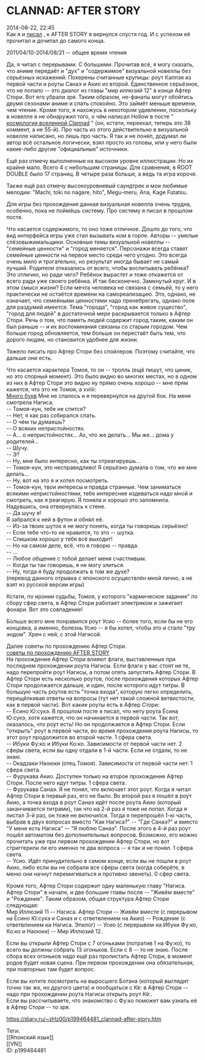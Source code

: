 CLANNAD: AFTER STORY
=====================

   
 2014-08-22, 22:45   
  Как я и  [писал](CLANNAD%20Комура,%20Юкинэ;%20подсказки%20по%20прохождению)  , к AFTER STORY я вернулся спустя год. И с успехом её прочитал и дочитал до самого конца.   
   
 2011/04/10-2014/08/21 -- общее время чтения   
   
 Да, я читал с перерывами. С большими. Прочитав всё, я могу сказать, что аниме передаёт и "дух" и "содержимое" визуальной новеллы без серьёзных искажений. Похерены считанные крупицы: роут Каппэя из первой части и роуты Санаэ и Акио из второй. Единственное серьёзное, что не попало -- это диалог из главы "мир иллюзий 12" в конце Афтер Стори. Вот его убрали зря. Таким образом, не-фанаты могут обойтись двумя сезонами аниме и спать спокойно. Это займёт меньше времени, чем чтение. Кроме того, я нахожусь в некотором удивлении, поскольку в новелле я не обнаружил того, о чём написал Hollow в посте "  [космология вселенной Clannad](http://www.world-art.ru/animation/comment_answer.php?id=6888&answer=62407)  " (он, кстати, переехал, теперь это 38 коммент, а не 55-й). Про часть из этого действительно в визуальной новелле написано, но лишь про часть. Я так и не понял, додумал ли автор всё остальное логически, взял просто из головы, или у него были какие-либо другие "официальные" источники.   
   
 Ещё раз отмечу выполненные на высоком уровне иллюстрации. Но их крайне мало. Всего 4 с небольшим страницы. Для сравнения, в ROOT DOUBLE было 17 страниц. В четыре раза больше, а ведь та игра короче.   
   
 Также ещё раз отмечу высокоуровневый саундтрек и мои любимые мелодии: "Machi, toki no nagare, hito", Megu-meru, Ana, Kage Futatsu.   
   
 Для игры без прохождения данная визуальная новелла очень трудна, особенно, пока не поймёшь систему. Про систему я писал в прошлом посте.   
   
 Что касается содержимого, то оно тоже отличное. Дошло до того, что вид интерфейса игры уже стал вызывать ком в горле. Авторы -- умелые слёзовыжимальщики. Основные темы визуальной новеллы -- "семейные ценности" и "город меняется". Персонажи всегда ставят семейные ценности на первое место среди чего угодно. Это всегда очень мило и трогательно, но результат иногда бывает не самый лучший. Родители отказались от всего, чтобы воспитывать ребёнка? Это отлично, но ради чего? Ребёнок вырастет и тоже откажется от всего ради уже своего ребёнка. И так бесконечно. Замкнутый круг. И в этом смысл жизни? Если мечта человека не связана с семьёй, то у него практически не остаётся времени на самореализацию. Это, однако, не означает, что семейными ценностями надо пренебрегать, однако поле для раздумий имеется. Тема "города", "город как живое существо", "город для людей" в достаточной мере раскрывается только в Афтер Стори. Речь о том, что память людей содержит город таким, каким он был раньше -- и их воспоминания связаны со старым городом. Чем больше город обновляется, тем больше он перестаёт быть тем, что дорого людям, но становится удобнее для жизни.   
   
 Тяжело писать про Афтер Стори без спойлеров. Поэтому считайте, что дальше они есть.   
   
 Что касается характера Томоя, то он -- тролль (ещё пишут, что циник, но это спорный момент). Это было видно во многих местах, но в одном из них в Афтер Стори это видно ну прямо очень хорошо -- мне прям кажется, что это не Томоя, а xviiii:   
  [Много букв](https://zHz00.diary.ru/p199464481.htm?index=1#linkmore199464481m1)    Мне не спалось и я перевернулся на другой бок. На меня смотрела Нагиса.   
 -- Томоя-кун, тебе не спится?   
 -- Нет, я как раз собирался спать.   
 -- О чём ты думаешь?   
 -- О всяких непристойностях.   
 -- А... о непристойностях... Ах, что же делать... Мы же... дома у родителей...   
 -- Шучу.   
 -- Э?   
 -- Ну, мне было интересно, как ты отреагируешь...   
 -- Томоя-кун, это несправедливо! Я серьёзно думала о том, что же мне делать...   
 -- Ну, вот на это я и хотел посмотреть.   
 -- Томоя-кун, твои интересы и правда странные. Чем заниматься всякими непристойностями, тебе интереснее издеваться надо мной и смотреть, как я реагирую. Я поняла и хорошо это запомнила.   
 Надувшись, она отвернулась к стене.   
 -- Да шучу я!   
 Я забрался к ней в футон и обнял её.   
 -- Из-за твоих шуток я не могу понять, когда ты говоришь серьёзно!   
 -- Если тебе что-то не нравится, то это -- шутка.   
 -- Слишком хорошо у тебя всё выходит!   
 -- Но на самом деле, всё, что я говорю -- правда.   
 -- ...   
 -- Любое общение с тобой делает меня счастливым.   
 -- Когда ты так говоришь, я не могу злиться.   
 -- Ну, тогда я буду продолжать в том же духе?   
 (перевод данного отрывка с японского осуществлён мной лично, а не взят из русской версии игры)     
   
 Кстати, по иронии судьбы, Томоя, у которого "кармическое задание" по сбору сфер света, в Афтер Стори работает электриком и зажигает фонари. Вот это совпадение!   
   
 Больше всего мне понравился роут Усио -- более того, если бы не его концовка, а именно, болезнь Усио -- я бы хотел, чтобы это и стало "тру эндом". Хрен с ней, с этой Нагисой.   
   
 Далее советы по прохождению Афтер Стори.   
  [советы по прохождению AFTER STORY](https://zHz00.diary.ru/p199464481.htm?index=2#linkmore199464481m2)      
 На прохождение Афтер Стори влияют флаги, выставленные при последнем прохождении роута Нагисы. Если флаги у вас стоят не те, надо перепройти роут Нагисы, а потом опять запустить Афтер Стори. В Афтер Стори есть несколько роутов, после прохождения которых Афтер Стори продолжается дальше, и один, после которого идут титры. В большую часть роутов есть "точка входа", которую легко определить, перещёлкивая ответы на вопросы (тут нет такой сложной ветвистости, как в первой части). Вот какие роуты есть в Афтер Стори:   
 -- Ёсино Ю:сукэ. В прошлом посте я писал, что нету роута Ёсина Ю:сукэ, хотя кажется, что он начинается в первой части. Так вот, оказалось, что роут есть! Но он продолжается в Афтер Стори. Если "открыть" роут в первой части, во время прохождения роута Нагисы, то этот роут продолжится во второй части. 1 сфера света.   
 -- Ибуки Фу:ко и Ибуки Ко:ко. Зависимости от первой части нет. 2 сферы света, если вы одну отдали в 1-й части. Если не отдали, то не знаю.   
 -- Окадзаки Наоюки (отец Томоя). Зависимости от первой части нет. 1 сфера света.   
 -- Фурукава Акио. Доступен только на второе прохождение Афтер Стори. После него идут титры. 1 сфера света.   
 -- Фурукава Санаэ. Я не понял, что включает этот роут. Когда я читал Афтер Стори в первый раз, его не было. Во второй раз я пошёл в роут Акио, а точка входа в роут Санаэ идёт после роута Акио (который заканчивается титрами), так что на 2-й раз я тоже не попал. Когда я листал 3-й раз, он тоже не включился. Тогда я перепрошёл 1-ю часть, выбрав в двух вопросах вместо "Как Нагиса?" -- "Где Санаэ?" и вместо "У меня есть Нагиса" -- "Я люблю Санаэ". После этого в 4-й раз роут пошёл автоматом без дополнительных вопросов. Возможно, его можно прочитать уже при первом прохождении Афтер Стори, но вот стриггерили ли его именно те два вопроса -- я так и не понял. 1 сфера света.   
 -- Усио. Идёт принудительно в самом конце, если вы не пошли в роут Акио, либо если вы не собрали все сферы света (когда соберёте, в меню они начнут перемигиваться и противно звенеть). 0 сфер света.   
   
 Кроме того, Афтер Стори содержит одну маленькую главу "Нагиса. Афтер Стори" в начале, и две большие главы после -- "Живём вместе" и "Рождение". Таким образом, общая структура Афтер Стори следующая:   
 Мир Иллюзий 11 -- Нагиса. Афтер Стори -- Живём вместе (с перерывом на Ёсино Ю:сукэ и Санаэ и с ответвлением на Акио) -- Рождение (с ответвлением на Нагиса. Эпилог) -- Усио (с перерывом на Ибуки Фу:ко, Ко:ко и Наоюки) -- Мир Иллюзий 12.   
   
 Если вы открыли Афтер Стори с 7 огоньками (потратив 1 на Фу:ко), то всего вы должны собрать 13 огоньков. Если с 8 -- то не знаю. После сбора всех огоньков надо ещё раз пролистать Афтер Стори, в момент родов будет новая сцена. При первом прохождении она обязательная, при повторных там будет вопрос.   
   
 Если вы хотите посмотреть на выросшего Ботана (который выглядит точно так же, но другого цвета) и пообщаться с Кё: в Афтер Стори -- надо при прохождении роута Нагисы открыть роут Кё:.   
 Если вы рассчитываете, что знакомство с Фу:ко поможет вам узнать её в Афтер Стори -- то зря.   
     
    
 <https://diary.ru/~zHz00/p199464481_clannad-after-story.htm>   
   
 Теги:   
 [[Японский язык]]   
 [[VN]]   
 ID: p199464481